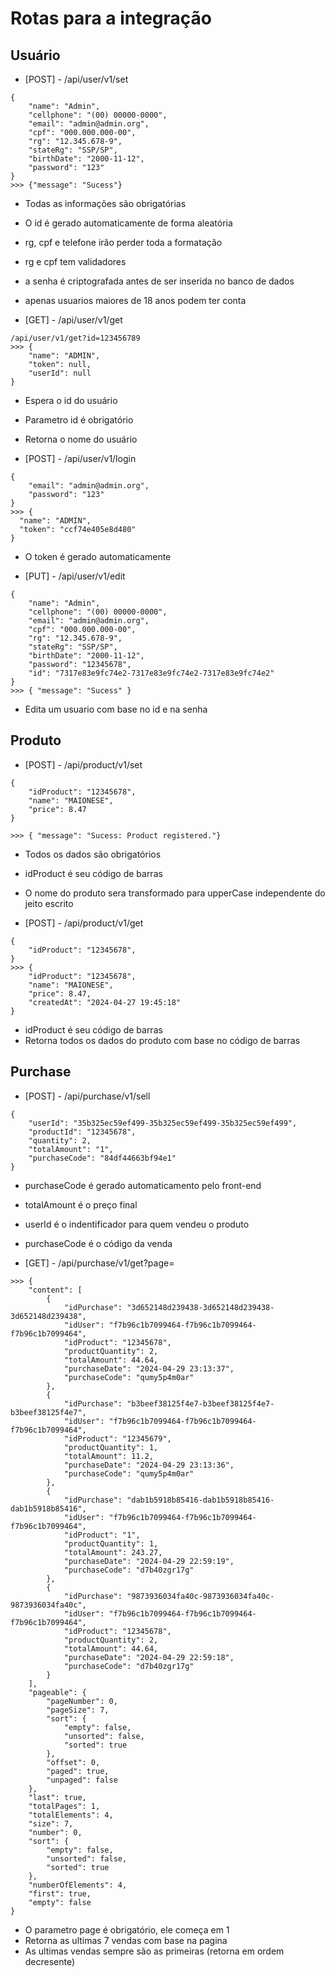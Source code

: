 # Rotas para a integração

## Usuário
- [POST] - /api/user/v1/set
```
{
    "name": "Admin",
    "cellphone": "(00) 00000-0000",
    "email": "admin@admin.org",
    "cpf": "000.000.000-00",
    "rg": "12.345.678-9",
    "stateRg": "SSP/SP",
    "birthDate": "2000-11-12",
    "password": "123"
}
>>> {"message": "Sucess"}
```
- Todas as informações são obrigatórias
- O id é gerado automaticamente de forma aleatória
- rg, cpf e telefone irão perder toda a formatação
- rg e cpf tem validadores
- a senha é criptografada antes de ser inserida no banco de dados
- apenas usuarios maiores de 18 anos podem ter conta

- [GET] - /api/user/v1/get
```
/api/user/v1/get?id=123456789
>>> {
    "name": "ADMIN",
    "token": null,
    "userId": null
}
```
- Espera o id do usuário
- Parametro id é obrigatório
- Retorna o nome do usuário

- [POST] - /api/user/v1/login
```
{
    "email": "admin@admin.org",
    "password": "123"
}
>>> {
  "name": "ADMIN",
  "token": "ccf74e405e8d480"
}
```
- O token é gerado automaticamente

- [PUT] - /api/user/v1/edit
```
{
    "name": "Admin",
    "cellphone": "(00) 00000-0000",
    "email": "admin@admin.org",
    "cpf": "000.000.000-00",
    "rg": "12.345.678-9",
    "stateRg": "SSP/SP",
    "birthDate": "2000-11-12",
    "password": "12345678",
    "id": "7317e83e9fc74e2-7317e83e9fc74e2-7317e83e9fc74e2"
}
>>> { "message": "Sucess" }
```
- Edita um usuario com base no id e na senha

## Produto
- [POST] - /api/product/v1/set
```
{
    "idProduct": "12345678",
    "name": "MAIONESE",
    "price": 8.47
}

>>> { "message": "Sucess: Product registered."}
```
- Todos os dados são obrigatórios
- idProduct é seu código de barras
- O nome do produto sera transformado para upperCase independente do jeito escrito

- [POST] - /api/product/v1/get
```
{
    "idProduct": "12345678",
}
>>> {
    "idProduct": "12345678",
    "name": "MAIONESE",
    "price": 8.47,
    "createdAt": "2024-04-27 19:45:18"
}
```
- idProduct é seu código de barras
- Retorna todos os dados do produto com base no código de barras

## Purchase
- [POST] - /api/purchase/v1/sell
```
{
    "userId": "35b325ec59ef499-35b325ec59ef499-35b325ec59ef499",
    "productId": "12345678",
    "quantity": 2,
    "totalAmount": "1",
    "purchaseCode": "84df44663bf94e1"
}
```
- purchaseCode é gerado automaticamento pelo front-end
- totalAmount é o preço final
- userId é o indentificador para quem vendeu o produto
- purchaseCode é o código da venda

- [GET] - /api/purchase/v1/get?page=
```
>>> {
    "content": [
        {
            "idPurchase": "3d652148d239438-3d652148d239438-3d652148d239438",
            "idUser": "f7b96c1b7099464-f7b96c1b7099464-f7b96c1b7099464",
            "idProduct": "12345678",
            "productQuantity": 2,
            "totalAmount": 44.64,
            "purchaseDate": "2024-04-29 23:13:37",
            "purchaseCode": "qumy5p4m0ar"
        },
        {
            "idPurchase": "b3beef38125f4e7-b3beef38125f4e7-b3beef38125f4e7",
            "idUser": "f7b96c1b7099464-f7b96c1b7099464-f7b96c1b7099464",
            "idProduct": "12345679",
            "productQuantity": 1,
            "totalAmount": 11.2,
            "purchaseDate": "2024-04-29 23:13:36",
            "purchaseCode": "qumy5p4m0ar"
        },
        {
            "idPurchase": "dab1b5918b85416-dab1b5918b85416-dab1b5918b85416",
            "idUser": "f7b96c1b7099464-f7b96c1b7099464-f7b96c1b7099464",
            "idProduct": "1",
            "productQuantity": 1,
            "totalAmount": 243.27,
            "purchaseDate": "2024-04-29 22:59:19",
            "purchaseCode": "d7b40zgr17g"
        },
        {
            "idPurchase": "9873936034fa40c-9873936034fa40c-9873936034fa40c",
            "idUser": "f7b96c1b7099464-f7b96c1b7099464-f7b96c1b7099464",
            "idProduct": "12345678",
            "productQuantity": 2,
            "totalAmount": 44.64,
            "purchaseDate": "2024-04-29 22:59:18",
            "purchaseCode": "d7b40zgr17g"
        }
    ],
    "pageable": {
        "pageNumber": 0,
        "pageSize": 7,
        "sort": {
            "empty": false,
            "unsorted": false,
            "sorted": true
        },
        "offset": 0,
        "paged": true,
        "unpaged": false
    },
    "last": true,
    "totalPages": 1,
    "totalElements": 4,
    "size": 7,
    "number": 0,
    "sort": {
        "empty": false,
        "unsorted": false,
        "sorted": true
    },
    "numberOfElements": 4,
    "first": true,
    "empty": false
}
```
- O parametro page é obrigatório, ele começa em 1
- Retorna as ultimas 7 vendas com base na pagina
- As ultimas vendas sempre são as primeiras (retorna em ordem decresente)